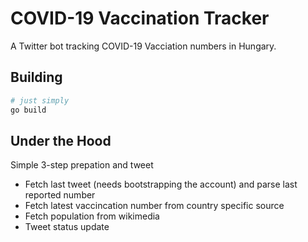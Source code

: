 # COVID-19 Vaccination Tracker

A Twitter bot tracking COVID-19 Vacciation numbers in Hungary.

## Building

```bash
# just simply
go build
```

## Under the Hood

Simple 3-step prepation and tweet
- Fetch last tweet (needs bootstrapping the account) and parse last reported number
- Fetch latest vaccincation number from country specific source
- Fetch population from wikimedia
- Tweet status update
